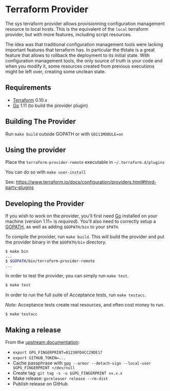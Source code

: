 Terraform Provider
==================

The sys terraform provider allows provisionning configuration management
resource to local hosts. This is the equivalent of the `local` terraform
provider, but with more features, including script resources.

The idea was that traditional configuration management tools were lacking
important features that terraform has. In particular the tfstate is a great
feature that allows to rollback the deployment to its initial state. With
configuration management tools, the only source of truth is your code and when
you modify it, some resources created from previous executions might be left
over, creating some unclean state.


Requirements
------------

-	[Terraform](https://www.terraform.io/downloads.html) 0.10.x
-	[Go](https://golang.org/doc/install) 1.11 (to build the provider plugin)

Building The Provider
---------------------

Run `make build` outside GOPATH or with `GO111MODULE=on`

Using the provider
------------------

Place the `terraform-provider-remote` executable in `~/.terraform.d/plugins`

You can do so with `make user-install`

See: https://www.terraform.io/docs/configuration/providers.html#third-party-plugins

Developing the Provider
-----------------------

If you wish to work on the provider, you'll first need [Go](http://www.golang.org) installed on your machine (version 1.11+ is *required*). You'll also need to correctly setup a [GOPATH](http://golang.org/doc/code.html#GOPATH), as well as adding `$GOPATH/bin` to your `$PATH`.

To compile the provider, run `make build`. This will build the provider and put the provider binary in the `$GOPATH/bin` directory.

```sh
$ make bin
...
$ $GOPATH/bin/terraform-provider-remote
...
```

In order to test the provider, you can simply run `make test`.

```sh
$ make test
```

In order to run the full suite of Acceptance tests, run `make testacc`.

*Note:* Acceptance tests create real resources, and often cost money to run.

```sh
$ make testacc
```

Making a release
----------------

From the [upstream documentation](https://www.terraform.io/docs/registry/providers/publishing.html):

- `export GPG_FINGERPRINT=01230FD4CC29DE17`
- `export GITHUB_TOKEN=...`
- Cache passphrase with `gpg --armor --detach-sign --local-user $GPG_FINGERPRINT </dev/null`
- Create tag: `git tag -s -u $GPG_FINGERPRINT vx.x.x`
- Make release: `goreleaser release --rm-dist`
- Publish release on GitHub

